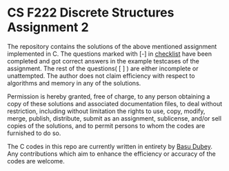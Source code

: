 # CS F222 Discrete Structures Assignment 2

The repository contains the solutions of the above mentioned assignment implemented in C.
The questions marked with [-] in [checklist](checklist.txt) have been completed and got correct answers in the example testcases of the assignment. The rest of the questions( [ ] ) are either incomplete or unattempted.
The author does not claim efficiency with respect to algorithms and memory in any of the solutions.


Permission is hereby granted, free of charge, to any person obtaining a copy
of these solutions and associated documentation files, to deal without restriction,
including without limitation the rights
to use, copy, modify, merge, publish, distribute, submit as an assignment, sublicense, and/or sell
copies of the solutions, and to permit persons to whom the codes are
furnished to do so.

The C codes in this repo are currently written in entirety by [Basu Dubey](https://github.com/basu96).
Any contributions which aim to enhance the efficiency or accuracy of the codes are welcome.
